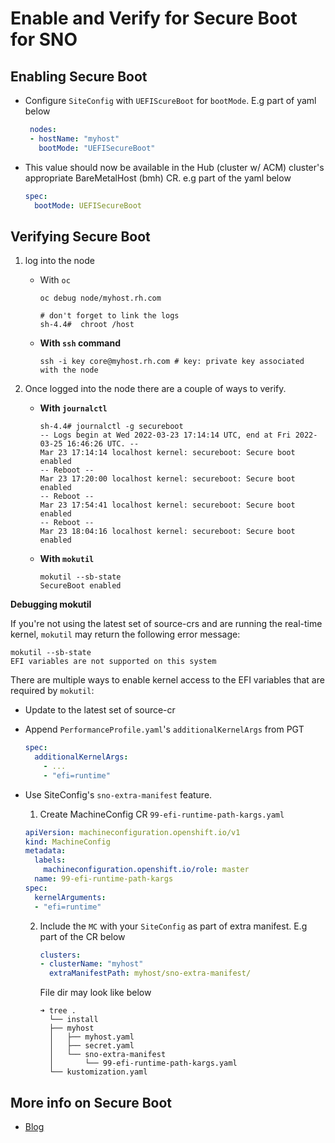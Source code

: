 # Enable and Verify for Secure Boot for SNO

## Enabling Secure Boot

- Configure `SiteConfig` with `UEFIScureBoot` for `bootMode`. E.g part of yaml below

   ```yaml
    nodes:
    - hostName: "myhost"
      bootMode: "UEFISecureBoot"
   ```

- This value should now be available in the Hub (cluster w/ ACM) cluster's appropriate BareMetalHost (bmh) CR. e.g part of the yaml below

  ```yaml
  spec:
    bootMode: UEFISecureBoot
  ```

## Verifying Secure Boot

1. log into the node

    - With `oc`

      ```shell
      oc debug node/myhost.rh.com
      
      # don't forget to link the logs 
      sh-4.4#  chroot /host
      ```
  
    - **With `ssh` command**

       ```shell
       ssh -i key core@myhost.rh.com # key: private key associated with the node
       ```
  
2. Once logged into the node there are a couple of ways to verify.

    - **With `journalctl`**

      ```shell
      sh-4.4# journalctl -g secureboot
      -- Logs begin at Wed 2022-03-23 17:14:14 UTC, end at Fri 2022-03-25 16:46:26 UTC. --
      Mar 23 17:14:14 localhost kernel: secureboot: Secure boot enabled
      -- Reboot --
      Mar 23 17:20:00 localhost kernel: secureboot: Secure boot enabled
      -- Reboot --
      Mar 23 17:54:41 localhost kernel: secureboot: Secure boot enabled
      -- Reboot --
      Mar 23 18:04:16 localhost kernel: secureboot: Secure boot enabled
      ```

    - **With `mokutil`**

      ```shell
      mokutil --sb-state
      SecureBoot enabled
      ```

**Debugging mokutil**

If you're not using the latest set of source-crs and are running the real-time kernel, `mokutil` may return the following error message:

```shell
mokutil --sb-state
EFI variables are not supported on this system
```

There are multiple ways to enable kernel access to the EFI variables that are required by `mokutil`:

- Update to the latest set of source-cr

- Append `PerformanceProfile.yaml`'s  `additionalKernelArgs` from PGT

  ```yaml
  spec:
    additionalKernelArgs:
      - ...
      - "efi=runtime"
  ```

- Use SiteConfig's `sno-extra-manifest` feature.

  1. Create MachineConfig CR `99-efi-runtime-path-kargs.yaml`

   ```yaml
   apiVersion: machineconfiguration.openshift.io/v1
   kind: MachineConfig
   metadata:
     labels:
       machineconfiguration.openshift.io/role: master
     name: 99-efi-runtime-path-kargs
   spec:
     kernelArguments:
     - "efi=runtime"
  ```

  2. Include the `MC` with your `SiteConfig` as part of extra manifest. E.g part of the CR below
  
     ```yaml
     clusters:
     - clusterName: "myhost"
       extraManifestPath: myhost/sno-extra-manifest/
     ```

     File dir may look like below

     ```shell
     ➜ tree .
       └── install
       ├── myhost
       │   ├── myhost.yaml
       │   ├── secret.yaml
       │   └── sno-extra-manifest
       │       └── 99-efi-runtime-path-kargs.yaml
       └── kustomization.yaml

     ```

## More info on Secure Boot

- [Blog](https://cloud.redhat.com/blog/validating-secure-boot-functionality-in-a-sno-for-openshift-4.9)
